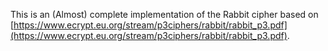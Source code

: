 This is an (Almost) complete implementation of the Rabbit cipher based on [https://www.ecrypt.eu.org/stream/p3ciphers/rabbit/rabbit_p3.pdf](https://www.ecrypt.eu.org/stream/p3ciphers/rabbit/rabbit_p3.pdf).
